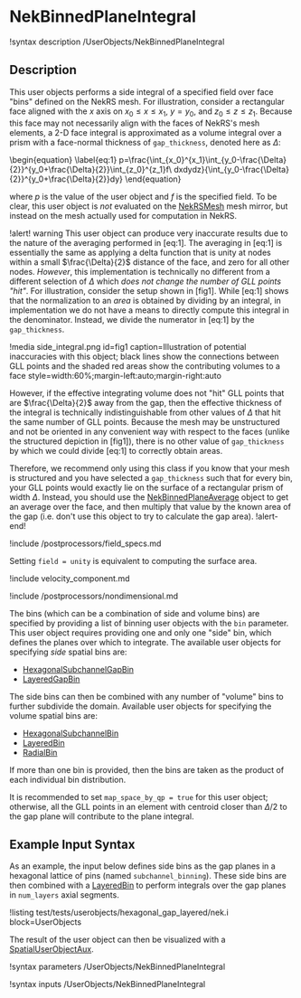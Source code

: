 # NekBinnedPlaneIntegral

!syntax description /UserObjects/NekBinnedPlaneIntegral

## Description

This user objects performs a side integral of a specified field
over face "bins" defined on the NekRS mesh. For illustration, consider
a rectangular face aligned with the $x$ axis on $x_0\leq x\leq x_1$,
$y=y_0$, and $z_0\leq z\leq z_1$. Because this face may not necessarily
align with the faces of NekRS's mesh elements, a 2-D face integral is approximated
as a volume integral over a prism with a face-normal thickness of
`gap_thickness`, denoted here as $\Delta$:

\begin{equation}
\label{eq:1}
p=\frac{\int_{x_0}^{x_1}\int_{y_0-\frac{\Delta}{2}}^{y_0+\frac{\Delta}{2}}\int_{z_0}^{z_1}f\ dxdydz}{\int_{y_0-\frac{\Delta}{2}}^{y_0+\frac{\Delta}{2}}dy}
\end{equation}

where $p$ is the value of the user object and
$f$ is the specified field.
To be clear, this user object is *not* evaluated on the
[NekRSMesh](/mesh/NekRSMesh.md) mesh mirror, but instead on the mesh actually
used for computation in NekRS.

!alert! warning
This user object can produce very inaccurate results due to the nature of the
averaging performed in [eq:1]. The averaging in [eq:1] is essentially the same as applying
a delta function that is unity at nodes within a small $\frac{\Delta}{2}$ distance
of the face, and zero for all other nodes. *However*, this implementation is technically
no different from a different selection of $\Delta$ which *does not change the number of GLL points "hit"*.
For illustration, consider the setup shown in [fig1]. While [eq:1] shows that the normalization
to an *area* is obtained by dividing by an integral, in implementation we do not have a means
to directly compute this integral in the denominator. Instead, we divide the numerator in
[eq:1] by the `gap_thickness`.

!media side_integral.png
  id=fig1
  caption=Illustration of potential inaccuracies with this object; black lines show the connections between GLL points and the shaded red areas show the contributing volumes to a face
  style=width:60%;margin-left:auto;margin-right:auto

However, if the effective integrating volume does not
"hit" GLL points that are $\frac{\Delta}{2}$ away from the gap, then the effective thickness
of the integral is technically indistinguishable from other values of $\Delta$ that
hit the same number of GLL points. Because the mesh may be unstructured and not be oriented
in any convenient way with respect to the faces (unlike the structured depiction in [fig1]),
there is no other value of `gap_thickness` by which we could divide [eq:1] to correctly
obtain areas.

Therefore, we recommend only using this class if you know that your mesh is structured
and you have selected a `gap_thickness` such that for every bin, your GLL points would
exactly lie on the surface of a rectangular prism of width $\Delta$. Instead, you should
use the [NekBinnedPlaneAverage](/userobjects/NekBinnedPlaneAverage.md) object to get an
average over the face, and then multiply that value by the known area of the gap
(i.e. don't use this object to try to calculate the gap area).
!alert-end!

!include /postprocessors/field_specs.md

Setting `field = unity` is equivalent to computing the surface area.

!include velocity_component.md

!include /postprocessors/nondimensional.md

The bins (which can be a combination of side and volume bins) are specified
by providing a list of binning user objects with the `bin` parameter. This user object
requires providing one and only one "side" bin, which defines the planes over which to integrate.
The available user objects for specifying *side* spatial bins are:

- [HexagonalSubchannelGapBin](/userobjects/HexagonalSubchannelGapBin.md)
- [LayeredGapBin](/userobjects/LayeredGapBin.md)

The side bins can then be combined with any number of "volume" bins to further subdivide
the domain. Available user objects for specifying the volume spatial bins are:

- [HexagonalSubchannelBin](/userobjects/HexagonalSubchannelBin.md)
- [LayeredBin](/userobjects/LayeredBin.md)
- [RadialBin](/userobjects/RadialBin.md)

If more than one bin is provided, then the bins are taken as the
product of each individual bin distribution.

It is recommended to set `map_space_by_qp = true` for this user object; otherwise,
all the GLL points in an element with centroid closer than $\Delta/2$ to the gap
plane will contribute to the plane integral.

## Example Input Syntax

As an example, the input below defines side bins as the gap planes in
a hexagonal lattice of pins (named `subchannel_binning`). These side bins
are then combined with a [LayeredBin](/userobjects/LayeredBin.md) to perform
integrals over the gap planes in `num_layers` axial segments.

!listing test/tests/userobjects/hexagonal_gap_layered/nek.i
  block=UserObjects

The result of the user object can then be visualized with a
[SpatialUserObjectAux](https://mooseframework.inl.gov/source/auxkernels/SpatialUserObjectAux.html).

!syntax parameters /UserObjects/NekBinnedPlaneIntegral

!syntax inputs /UserObjects/NekBinnedPlaneIntegral
